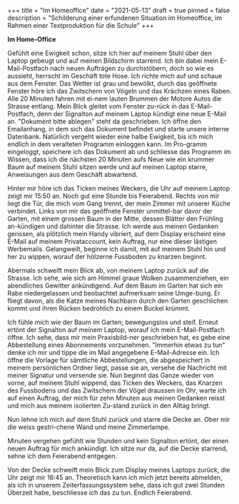 +++
title = "Im Homeoffice"
date = "2021-05-13"
draft = true
pinned = false
description = "Schilderung einer erfundenen Situation im Homeoffice, im Rahmen einer Textproduktion für die Schule"
+++


**Im Home-Office**

Gefühlt eine Ewigkeit schon, sitze ich hier auf meinem Stuhl über den Laptop gebeugt und auf meinen Bildschirm starrend. Ich bin dabei mein E-Mail-Postfach nach neuen Aufträgen zu durchstöbern, doch so wie es aussieht, herrscht im Geschäft tote Hose. Ich richte mich auf und schaue aus dem Fenster. Das Wetter ist grau und bewölkt, durch das geöffnete Fenster höre ich das Zwitschern von Vögeln und das Krächzen eines Raben. Alle 20 Minuten fahren mit ei-nem lauten Brummen der Motore Autos die Strasse entlang. Mein Blick gleitet vom Fenster zu-rück in das E-Mail- Postfach, denn der Signalton auf meinem Laptop kündigt eine neue E-Mail an. "Dokument bitte ablegen" steht da geschrieben. Ich öffne den Emailanhang, in dem sich das Dokument befindet und starte unsere interne Datenbank. Natürlich vergeht wieder eine halbe Ewigkeit, bis ich mich endlich in dem veralteten Programm einloggen kann. Im Pro-gramm eingeloggt, speichere ich das Dokument ab und schliesse das Programm im Wissen, dass ich die nächsten 20 Minuten aufs Neue wie ein krummer Baum auf meinem Stuhl sitzen werde und auf meinen Laptop starre, Anweisungen aus dem Geschäft abwartend.

Hinter mir höre ich das Ticken meines Weckers, die Uhr auf meinem Laptop zeigt mir 15:50 an. Noch gut eine Stunde bis Feierabend. Rechts von mir liegt die Tür, die mich vom Gang trennt, der mein Zimmer mit unserer Küche verbindet. Links von mir das geöffnete Fenster unmittel-bar davor der Garten, mit einem grossen Baum in der Mitte, dessen Blätter den Frühling an-kündigen und dahinter die Strasse. Ich werde aus meinen Gedanken gerissen, als plötzlich mein Handy vibriert, auf dem Display erscheint eine E-Mail auf meinem Privataccount, kein Auftrag, nur eine dieser lästigen Werbemails. Gelangweilt, beginne ich damit, mit auf meinem Stuhl hin und her zu wippen, worauf der hölzerne Fussboden zu knarzen beginnt.

Abermals schweift mein Blick ab, von meinem Laptop zurück auf die Strasse. Ich sehe, wie sich am Himmel graue Wolken zusammenziehen, ein abendliches Gewitter ankündigend. Auf dem Baum im Garten hat sich ein Rabe niedergelassen und beobachtet aufmerksam seine Umge-bung. Er fliegt davon, als die Katze meines Nachbarn durch den Garten geschlichen kommt und ihren Rücken bedrohlich zu einem Buckel krümmt.

Ich fühle mich wie der Baum im Garten; bewegungslos und steif. Erneut ertönt der Signalton auf meinem Laptop, worauf ich mein E-Mail-Postfach öffne. Ich sehe, dass mir mein Praxisbild-ner geschrieben hat, es gebe eine Abbestellung eines Abonnements vorzunehmen. "Immerhin etwas zu tun" denke ich mir und tippe die im Mail angegebene E-Mail-Adresse ein. Ich öffne die Vorlage für sämtliche Abbestellungen, die abgespeichert in meinem persönlichen Ordner liegt, passe sie an, versehe die Nachricht mit meiner Signatur und versende sie. Nun beginnt das Ganze wieder von vorne, auf meinem Stuhl wippend, das Ticken des Weckers, das Knarzen des Fussbodens und das Zwitschern der Vögel draussen im Ohr, warte ich auf einen Auftrag, der mich für zehn Minuten aus meinen Gedanken reisst und mich aus meinem isolierten Zu-stand zurück in den Alltag bringt.

Nun lehne ich mich auf dem Stuhl zurück und starre die Decke an. Ober mir die weiss gestri-chene Wand und meine Zimmerlampe.

Minuten vergehen gefühlt wie Stunden und kein Signalton ertönt, der einen neuen Auftrag für mich ankündigt. Ich sitze nur da, auf die Decke starrend, sehne ich dem Feierabend entgegen.

Von der Decke schweift mein Blick zum Display meines Laptops zurück, die Uhr zeigt mir 16:45 an. Theoretisch kann ich mich jetzt bereits abmelden, als ich in unserem Zeiterfassungssystem sehe, dass ich gut zwei Stunden Überzeit habe, beschliesse ich das zu tun. Endlich Feierabend.